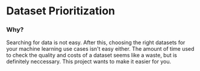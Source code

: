 # Dataset Prioritization

### Why?

Searching for data is not easy. After this, choosing the right datasets for your machine learning use cases isn't easy either. The amount of time used to check the quality and costs of a dataset seems like a waste, but is definitely neccessary. This project wants to make it easier for you.
